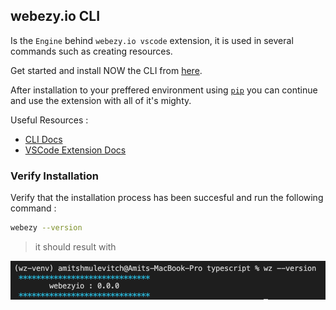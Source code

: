 ## webezy.io CLI

Is the `Engine` behind `webezy.io vscode` extension, it is used in several commands such as creating resources.

Get started and install NOW the CLI from [here](https://www.webezy.io).

After installation to your preffered environment using [`pip`](https://packaging.python.org/en/latest/tutorials/installing-packages/) you can continue and use the extension with all of it's mighty.

Useful Resources :

- [CLI Docs](https://www.webezy.io/docs/cli)
- [VSCode Extension Docs](https://www.webezy.io/docs/vscode)


### Verify Installation

Verify that the installation process has been succesful and run the following command :

```sh
webezy --version
```

> it should result with

![Version](vscode-webezy-version.png)